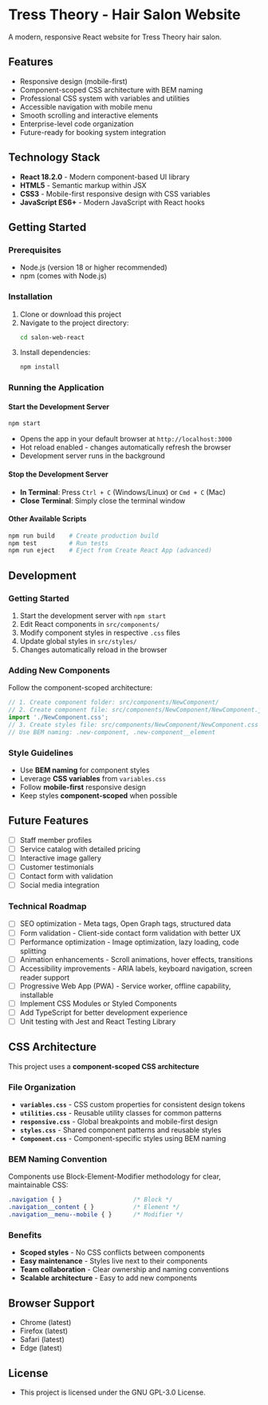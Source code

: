 # Tress Theory - Hair Salon Website

A modern, responsive React website for Tress Theory hair salon.

## Features
- Responsive design (mobile-first)
- Component-scoped CSS architecture with BEM naming
- Professional CSS system with variables and utilities
- Accessible navigation with mobile menu
- Smooth scrolling and interactive elements
- Enterprise-level code organization
- Future-ready for booking system integration

## Technology Stack
- **React 18.2.0** - Modern component-based UI library
- **HTML5** - Semantic markup within JSX
- **CSS3** - Mobile-first responsive design with CSS variables
- **JavaScript ES6+** - Modern JavaScript with React hooks

## Getting Started

### Prerequisites
- Node.js (version 18 or higher recommended)
- npm (comes with Node.js)

### Installation
1. Clone or download this project
2. Navigate to the project directory:
   ```bash
   cd salon-web-react
   ```
3. Install dependencies:
   ```bash
   npm install
   ```

### Running the Application

#### Start the Development Server
```bash
npm start
```
- Opens the app in your default browser at `http://localhost:3000`
- Hot reload enabled - changes automatically refresh the browser
- Development server runs in the background

#### Stop the Development Server
- **In Terminal**: Press `Ctrl + C` (Windows/Linux) or `Cmd + C` (Mac)
- **Close Terminal**: Simply close the terminal window

#### Other Available Scripts
```bash
npm run build    # Create production build
npm test         # Run tests
npm run eject    # Eject from Create React App (advanced)
```

## Development

### **Getting Started**
1. Start the development server with `npm start`
2. Edit React components in `src/components/`
3. Modify component styles in respective `.css` files
4. Update global styles in `src/styles/`
5. Changes automatically reload in the browser

### **Adding New Components**
Follow the component-scoped architecture:
```javascript
// 1. Create component folder: src/components/NewComponent/
// 2. Create component file: src/components/NewComponent/NewComponent.js
import './NewComponent.css';
// 3. Create styles file: src/components/NewComponent/NewComponent.css
// Use BEM naming: .new-component, .new-component__element
```

### **Style Guidelines**
- Use **BEM naming** for component styles
- Leverage **CSS variables** from `variables.css`
- Follow **mobile-first** responsive design
- Keep styles **component-scoped** when possible

## Future Features
- [ ] Staff member profiles
- [ ] Service catalog with detailed pricing
- [ ] Interactive image gallery
- [ ] Customer testimonials
- [ ] Contact form with validation
- [ ] Social media integration

### **Technical Roadmap**
- [ ] SEO optimization - Meta tags, Open Graph tags, structured data
- [ ] Form validation - Client-side contact form validation with better UX
- [ ] Performance optimization - Image optimization, lazy loading, code splitting
- [ ] Animation enhancements - Scroll animations, hover effects, transitions
- [ ] Accessibility improvements - ARIA labels, keyboard navigation, screen reader support
- [ ] Progressive Web App (PWA) - Service worker, offline capability, installable
- [ ] Implement CSS Modules or Styled Components
- [ ] Add TypeScript for better development experience
- [ ] Unit testing with Jest and React Testing Library

## CSS Architecture
This project uses a **component-scoped CSS architecture**

### **File Organization**
- **`variables.css`** - CSS custom properties for consistent design tokens
- **`utilities.css`** - Reusable utility classes for common patterns
- **`responsive.css`** - Global breakpoints and mobile-first design
- **`styles.css`** - Shared component patterns and reusable styles
- **`Component.css`** - Component-specific styles using BEM naming

### **BEM Naming Convention**
Components use Block-Element-Modifier methodology for clear, maintainable CSS:
```css
.navigation { }                    /* Block */
.navigation__content { }           /* Element */
.navigation__menu--mobile { }      /* Modifier */
```

### **Benefits**
- **Scoped styles** - No CSS conflicts between components
- **Easy maintenance** - Styles live next to their components
- **Team collaboration** - Clear ownership and naming conventions
- **Scalable architecture** - Easy to add new components

## Browser Support
- Chrome (latest)
- Firefox (latest)
- Safari (latest)
- Edge (latest)

## License
- This project is licensed under the GNU GPL-3.0 License.
